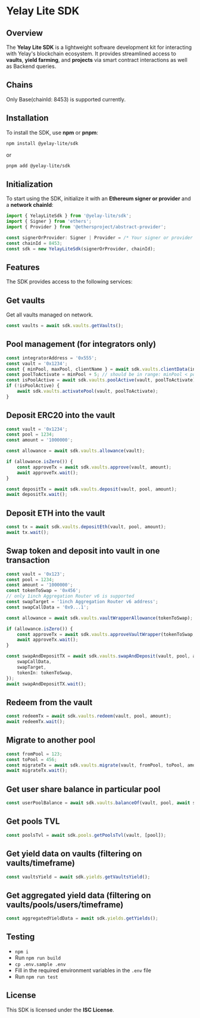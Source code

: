 # Yelay Lite SDK

## Overview

The **Yelay Lite SDK** is a lightweight software development kit for interacting with Yelay's blockchain ecosystem. It provides streamlined access to **vaults**, **yield farming**, and **projects** via smart contract interactions as well as Backend queries.

## Chains

Only Base(chainId: 8453) is supported currently.

## Installation

To install the SDK, use **npm** or **pnpm**:

```sh
npm install @yelay-lite/sdk
```

or

```sh
pnpm add @yelay-lite/sdk
```

## Initialization

To start using the SDK, initialize it with an **Ethereum signer or provider** and a **network chainId**:

```ts
import { YelayLiteSdk } from '@yelay-lite/sdk';
import { Signer } from 'ethers';
import { Provider } from '@ethersproject/abstract-provider';

const signerOrProvider: Signer | Provider = /* Your signer or provider */;
const chainId = 8453;
const sdk = new YelayLiteSdk(signerOrProvider, chainId);

```

## Features

The SDK provides access to the following services:

## Get vaults

Get all vaults managed on network.

```ts
const vaults = await sdk.vaults.getVaults();
```

## Pool management (for integrators only)

```ts
const integratorAddress = '0x555';
const vault = '0x1234';
const { minPool, maxPool, clientName } = await sdk.vaults.clientData(integratorAddress, vault);
const poolToActivate = minPool + 5; // should be in range: minPool < poolToActivate < maxPool
const isPoolActive = await sdk.vaults.poolActive(vault, poolToActivate);
if (!isPoolActive) {
	await sdk.vaults.activatePool(vault, poolToActivate);
}
```

## Deposit ERC20 into the vault

```ts
const vault = '0x1234';
const pool = 1234;
const amount = '1000000';

const allowance = await sdk.vaults.allowance(vault);

if (allowance.isZero()) {
	const approveTx = await sdk.vaults.approve(vault, amount);
	await approveTx.wait();
}

const depositTx = await sdk.vaults.deposit(vault, pool, amount);
await depositTx.wait();
```

## Deposit ETH into the vault

```ts
const tx = await sdk.vaults.depositEth(vault, pool, amount);
await tx.wait();
```

## Swap token and deposit into vault in one transaction

```ts
const vault = '0x123';
const pool = 1234;
const amount = '1000000';
const tokenToSwap = '0x456';
// only 1inch Aggregation Router v6 is supported
const swapTarget = '1inch Aggregation Router v6 address';
const swapCallData = '0x9...1';

const allowance = await sdk.vaults.vaultWrapperAllowance(tokenToSwap);

if (allowance.isZero()) {
	const approveTx = await sdk.vaults.approveVaultWrapper(tokenToSwap, amount);
	await approveTx.wait();
}

const swapAndDepositTX = await sdk.vaults.swapAndDeposit(vault, pool, amount, {
	swapCallData,
	swapTarget,
	tokenIn: tokenToSwap,
});
await swapAndDepositTX.wait();
```

## Redeem from the vault

```ts
const redeemTx = await sdk.vaults.redeem(vault, pool, amount);
await redeemTx.wait();
```

## Migrate to another pool

```ts
const fromPool = 123;
const toPool = 456;
const migrateTx = await sdk.vaults.migrate(vault, fromPool, toPool, amount);
await migrateTx.wait();
```

## Get user share balance in particular pool

```ts
const userPoolBalance = await sdk.vaults.balanceOf(vault, pool, await signer.getAddress());
```

## Get pools TVL

```ts
const poolsTvl = await sdk.pools.getPoolsTvl(vault, [pool]);
```

## Get yield data on vaults (filtering on vaults/timeframe)

```ts
const vaultsYield = await sdk.yields.getVaultsYield();
```

## Get aggregated yield data (filtering on vaults/pools/users/timeframe)

```ts
const aggregatedYieldData = await sdk.yields.getYields();
```

## Testing

-   `npm i`
-   Run `npm run build`
-   `cp .env.sample .env`
-   Fill in the required environment variables in the `.env` file
-   Run `npm run test`

## License

This SDK is licensed under the **ISC License**.
